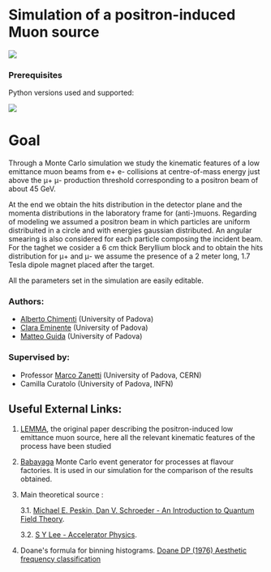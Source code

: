# Simulation of a positron-induced Muon source
<img src=https://indico.cern.ch/event/801616/logo-243447992.png border="0"/> 

### Prerequisites
Python versions used and supported:

[![](https://img.shields.io/badge/python-3.7-blue.svg)](https://badge.fury.io/py/root_pandas)


# Goal
Through a Monte Carlo simulation we study the kinematic features of a low emittance muon beams from e+ e- collisions at centre-of-mass energy just above the μ+ μ- production threshold corresponding to a positron beam of about 45 GeV. 

At the end we obtain the hits distribution in the detector plane and the momenta distributions in the laboratory frame for (anti-)muons.
Regarding of modeling we assumed a positron beam in which particles are uniform distribuited in a circle and with energies gaussian distributed. 
An angular smearing is also considered for each particle composing the incident beam. For the taghet we cosider a 6 cm thick Beryllium block and to obtain the hits distribution for μ+ and μ- we assume the presence of  a  2  meter long,  1.7  Tesla dipole magnet placed after the target. 

All the parameters set in the simulation are easily editable.

### Authors:

- [Alberto Chimenti](https://github.com/albchim) (University of Padova)
- [Clara Eminente](https://github.com/ceminente) (University of Padova)
- [Matteo Guida](https://github.com/matteoguida) (University of Padova)

### Supervised by:

- Professor [Marco Zanetti](https://github.com/mzanetti79) (University of Padova, CERN)
- Camilla Curatolo (University of Padova, INFN)

## Useful External Links:

1. [LEMMA](https://arxiv.org/pdf/1509.04454.pdf), the original paper describing the positron-induced low emittance muon source, here all the relevant kinematic features of the process have been studied
2. [Babayaga](https://www2.pv.infn.it/~hepcomplex/babayaga.html) Monte Carlo event generator for processes at flavour factories. It is used in our simulation for the comparison of the results obtained.
3. Main theoretical source : 

    3.1. [Michael E. Peskin, Dan V. Schroeder - An Introduction to Quantum Field Theory](https://www.amazon.it/Introduction-Quantum-Field-Theory/dp/0201503972/ref=sr_1_1?__mk_it_IT=%C3%85M%C3%85%C5%BD%C3%95%C3%91&keywords=An+Introduction+To+Quantum+Field+Theory&qid=1574948510&sr=8-1).

    3.2. [S Y Lee - Accelerator Physics](https://www.worldscientific.com/worldscibooks/10.1142/8335).
  
4. Doane's formula for binning histograms. [Doane DP (1976) Aesthetic frequency classification](https://amstat.tandfonline.com/doi/abs/10.1080/00031305.1976.10479172#.Xd_N8nVKhNw)
